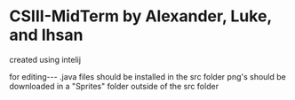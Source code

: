 # CSIII-MidTerm by Alexander, Luke, and Ihsan
created using intelij

for editing---
.java files should be installed in the src folder
png's should be downloaded in a "Sprites" folder outside of the src folder
